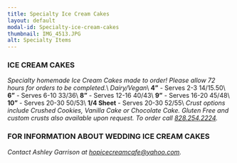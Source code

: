 ```yaml
---
title: Specialty Ice Cream Cakes
layout: default
modal-id: Specialty-ice-cream-cakes
thumbnail: IMG_4513.JPG
alt: Specialty Items 
---
```

### ICE CREAM CAKES
*Specialty homemade Ice Cream Cakes made to order! Please allow 72 hours for orders to be completed.*\\
*Dairy/Vegan*\\
**4”** - Serves 2-3 $14/$15.50\\
**6”** - Serves 6-10 $33/$36\\
**8”** - Serves 12-16 $40/$43\\
**9”** - Serves 16-20 $45/$48\\
**10”** - Serves 20-30 $50/$53\\
**1/4 Sheet** - Serves 20-30 $52/$55\\
*Crust options include Crushed Cookies, Vanilla Cake or Chocolate Cake. Gluten Free and custom crusts also available upon request. To order call <a href="tel:18282542224">828.254.2224</a>.*

### FOR INFORMATION ABOUT WEDDING ICE CREAM CAKES 
*Contact Ashley Garrison at <a href="mailto:hopicecreamcafe@yahoo.com">hopicecreamcafe@yahoo.com</a>.*
